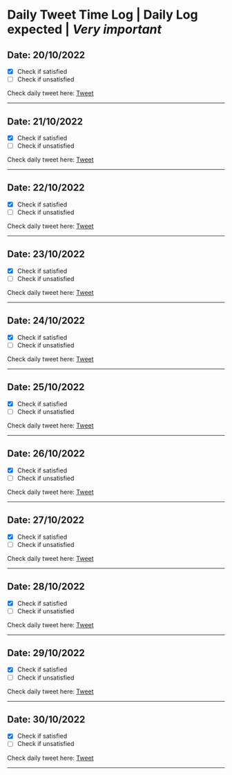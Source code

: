 # Daily Tweet Time Log **|** Daily Log expected **|** ***Very important***

## Date: 20/10/2022
 - [x] Check if satisfied
 - [ ] Check if unsatisfied
 
Check daily tweet here: [Tweet](def)

[def]: https://twitter.com/kellsonphilips/status/1582979146497822720?s=20&t=fiXAyqbY4LPSs5nN-mJKgw
<hr>

## Date: 21/10/2022
 - [x] Check if satisfied
 - [ ] Check if unsatisfied
 
Check daily tweet here: [Tweet](def)

[def]: https://twitter.com/kellsonphilips/status/1583338883395510273?s=20&t=q3fnElJZragyhjRJydfUaA
<hr>

## Date: 22/10/2022
 - [x] Check if satisfied
 - [ ] Check if unsatisfied
 
Check daily tweet here: [Tweet](def)

[def]: https://twitter.com/kellsonphilips/status/1583657438057992193?s=20&t=6Ui1pnBwbMOWHpImWo0dog
<hr>

## Date: 23/10/2022
 - [x] Check if satisfied
 - [ ] Check if unsatisfied
 
Check daily tweet here: [Tweet](def)

[def]: https://twitter.com/kellsonphilips/status/1584011016123269121?s=20&t=iOu3bOHUKD1SrILgPHguNA
<hr>

## Date: 24/10/2022
 - [x] Check if satisfied
 - [ ] Check if unsatisfied
 
Check daily tweet here: [Tweet](def)

[def]: https://twitter.com/kellsonphilips/status/1584372161611194369?s=20&t=ijLlWKsg-6P-K9H12Eu_2w
<hr>

## Date: 25/10/2022
 - [x] Check if satisfied
 - [ ] Check if unsatisfied
 
Check daily tweet here: [Tweet](def)

[def]: https://twitter.com/kellsonphilips/status/1584783166967263232?s=20&t=LDStxhFb0eX2Z9YhTvgvWg
<hr>

## Date: 26/10/2022
 - [x] Check if satisfied
 - [ ] Check if unsatisfied
 
Check daily tweet here: [Tweet](def)

[def]: https://twitter.com/kellsonphilips/status/1585129317067264001?s=20&t=AiOLjlE20vmw3ST-GW9nUw
<hr>

## Date: 27/10/2022
 - [x] Check if satisfied
 - [ ] Check if unsatisfied
 
Check daily tweet here: [Tweet](def)

[def]: https://twitter.com/kellsonphilips/status/1585506452525174784?s=20&t=hUyqvztOa8xo6DQiJOm3Aw
<hr>

## Date: 28/10/2022
 - [x] Check if satisfied
 - [ ] Check if unsatisfied
 
Check daily tweet here: [Tweet](def)

[def]: https://twitter.com/kellsonphilips/status/1585880150805082112?s=20&t=B6sqzQubz2QlheN0aTW4wg
<hr>

## Date: 29/10/2022
 - [x] Check if satisfied
 - [ ] Check if unsatisfied
 
Check daily tweet here: [Tweet](def)

[def]: https://twitter.com/kellsonphilips/status/1586184588874883073?s=20&t=PcmZon1WWIzhd1E6FjY53Q
<hr>

## Date: 30/10/2022
 - [x] Check if satisfied
 - [ ] Check if unsatisfied
 
Check daily tweet here: [Tweet](def)

[def]: https://twitter.com/kellsonphilips/status/1586604893761990657?s=20&t=brd_DVV2PwC0ufXb6XAi1Q
<hr>
